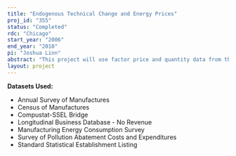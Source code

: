 ```yaml
---
title: "Endogenous Technical Change and Energy Prices"
proj_id: "355"
status: "Completed"
rdc: "Chicago"
start_year: "2006"
end_year: "2010"
pi: "Joshua Linn"
abstract: "This project will use factor price and quantity data from the Longitudinal Research Database (LRD) and the Manufacturing Energy Consumption Survey (MECS) to perform a detailed analysis of energy data and plant productivity.  The project will be beneficial to the U.S. Census Bureau in several ways. I will check data quality in these datasets by comparisons with publicly available data from the U.S. Department of Energy. I will investigate the extent to which greater detail in energy price aggregates and indices could be published, both in terms of confidentiality risks and whether there is sufficient variation to make this valuable. I will also perform an investigation of data quality and the measurement of technological change to deter-mine whether observed changes in energy efficiency are caused by a response to energy prices, as opposed to misreporting. This study will improve the Census Bureau’s knowledge base regarding manufacturers’ energy input values and the response of manufacturing production and technology to energy prices and use.  Estimates of cost functions for each industry will be used to calculate changes in energy productivity over time. This approach allows measurement of the effect of price-induced technical change on energy productivity by comparing the changes according to the industry’s initial energy intensity. The analysis will com-pare the energy efficiency of entering and existing plants, which will show how much technology adoption by existing plants reduces the total demand for energy."
layout: project
---
```


**Datasets Used:**

  - Annual Survey of Manufactures 
  - Census of Manufactures 
  - Compustat-SSEL Bridge 
  - Longitudinal Business Database - No Revenue 
  - Manufacturing Energy Consumption Survey 
  - Survey of Pollution Abatement Costs and Expenditures 
  - Standard Statistical Establishment Listing 

